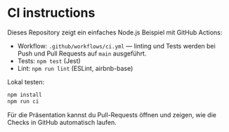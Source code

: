 # CI instructions

Dieses Repository zeigt ein einfaches Node.js Beispiel mit GitHub Actions:

- Workflow: `.github/workflows/ci.yml` — linting und Tests werden bei Push und Pull Requests auf `main` ausgeführt.
- Tests: `npm test` (Jest)
- Lint: `npm run lint` (ESLint, airbnb-base)

Lokal testen:

```powershell
npm install
npm run ci
```

Für die Präsentation kannst du Pull-Requests öffnen und zeigen, wie die Checks in GitHub automatisch laufen.
